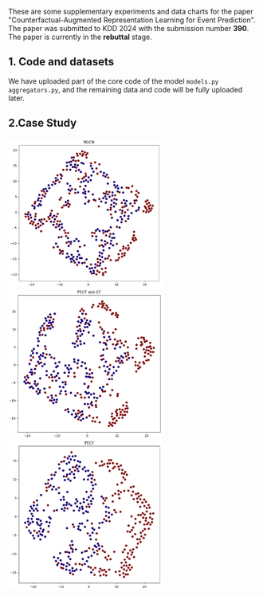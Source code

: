 These are some supplementary experiments and data charts for the paper "Counterfactual-Augmented Representation Learning for Event Prediction". The paper was submitted to KDD 2024 with the submission number **390**. The paper is currently in the **rebuttal** stage.

## 1. Code and datasets

We have uploaded part of the core code of the model `models.py aggregators.py`, and the remaining data and code will be fully uploaded later.

## 2.Case Study
<img src="https://github.com/hucheng-IIE/PECF/blob/main/case_study/RGCN.png" width="310" height="300"/>
<img src="https://github.com/hucheng-IIE/PECF/blob/main/case_study/PECF_wo_CF.png" width="310" height="300">
<img src="https://github.com/hucheng-IIE/PECF/blob/main/case_study/PECF.png" width="310" height="300">
